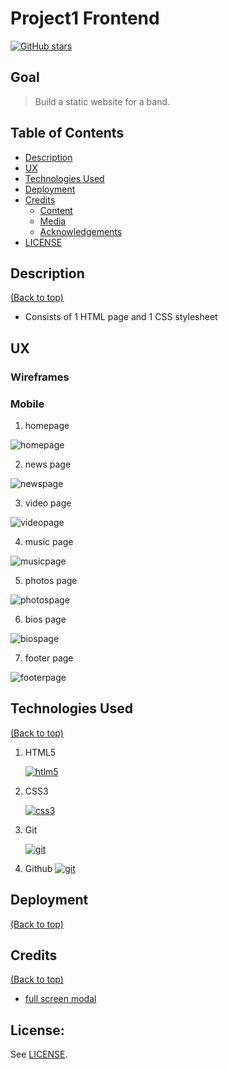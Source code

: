 # Project1 Frontend

<a href="https://github.com/DamianMcNulty/project1frontend/stargazers">
    <img src="https://img.shields.io/github/stars/DamianMcNulty/project1frontend.svg?style=social" alt="GitHub stars">
</a>

## Goal
>Build a static website for a band.

## Table of Contents
- [Description](#description)
- [UX](#ux)
- [Technologies Used](#technologies-used)
- [Deployment](#deployment)
- [Credits](#credits)
    - [Content](#content)
    - [Media](#media)
    - [Acknowledgements](#acknowledgements)
- [LICENSE](#license)

## Description
[(Back to top)](#table-of-contents)
* Consists of 1 HTML page and 1 CSS stylesheet

## UX

### Wireframes
### Mobile
1. homepage

![homepage](https://damianmcnulty.github.io/project1frontend/wireframes/balsamiq_project1frontend_mobile_wireframes/webp/project1frontend_homepage.webp)

2. news page

![newspage](https://damianmcnulty.github.io/project1frontend/wireframes/balsamiq_project1frontend_mobile_wireframes/webp/project1frontend_news.webp)

3. video page

![videopage](https://damianmcnulty.github.io/project1frontend/wireframes/balsamiq_project1frontend_mobile_wireframes/webp/project1frontend_video.webp)

4. music page

![musicpage](https://damianmcnulty.github.io/project1frontend/wireframes/balsamiq_project1frontend_mobile_wireframes/webp/project1frontend_music.webp)

5. photos page

![photospage](https://damianmcnulty.github.io/project1frontend/wireframes/balsamiq_project1frontend_mobile_wireframes/webp/project1frontend_photos.webp)

6. bios page

![biospage](https://damianmcnulty.github.io/project1frontend/wireframes/balsamiq_project1frontend_mobile_wireframes/webp/project1frontend_bios.webp)

7. footer page

![footerpage](https://damianmcnulty.github.io/project1frontend/wireframes/balsamiq_project1frontend_mobile_wireframes/webp/project1frontend_footer.webp)

## Technologies Used
[(Back to top)](#table-of-contents)
1. HTML5  

    [![htlm5](https://github.com/DamianMcNulty/my-first-website/blob/master/img/HTML5_logo_and_wordmark.svg)](https://en.wikipedia.org/wiki/HTML5) 

2. CSS3

    [![css3](https://github.com/DamianMcNulty/my-first-website/blob/master/img/CSS3_logo_and_wordmark.svg)](https://en.wikipedia.org/wiki/Cascading_Style_Sheets)  

3. Git  

    [![git](https://github.com/DamianMcNulty/my-first-website/blob/master/img/Git-logo.svg)](https://en.wikipedia.org/wiki/Git)  

1. Github
    [![git](https://github.com/DamianMcNulty/my-first-website/blob/master/img/Octicons-mark-github.svg)](https://en.wikipedia.org/wiki/GitHub) 
 
## Deployment
[(Back to top)](#table-of-contents)

## Credits
[(Back to top)](#table-of-contents)

* [full screen modal](https://medium.com/@andrejsabrickis/a-fullscreen-modal-with-fixed-header-footer-and-a-scrollable-content-1656845c8171)

## License:

See [LICENSE](LICENSE).
